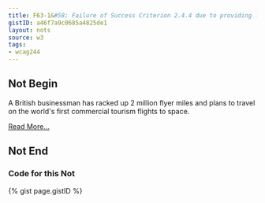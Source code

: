 ```yaml
---
title: F63-1&#58; Failure of Success Criterion 2.4.4 due to providing link context only in content that is not related to the link
gistID: a46f7a9c0685a4825de1
layout: nots
source: w3
tags:
- wcag244
---
```


<h2 aria-describedby="{{ page.gistID }}">Not Begin</h2>
<div class="rendered-not">
<p>A British businessman has racked up 2 million flyer miles and plans to 
travel on the world's first commercial tourism flights to space.</p>

<p><a href="ff.html">Read More...</a></p>
</div> <!-- rendered-not -->

<h2 aria-describedby="{{ page.gistID }}">Not End</h2>

<h3 aria-describedby="{{ page.gistID }}">Code for this Not</h3>
{% gist page.gistID %}